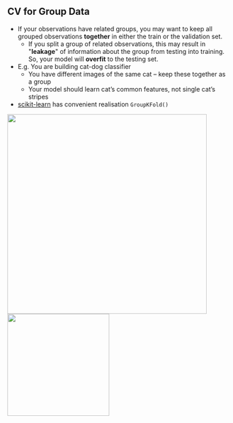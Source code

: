 ## CV for Group Data

* If your observations have related groups, you may want to keep all grouped observations **together** in either the train or the validation set.
	* If you split a group of related observations, this may result in "**leakage**" of information about the group from testing into training. So, your model will **overfit** to the testing set.
* E.g. You are building cat-dog classifier
	* You have different images of the same cat – keep these together as a group
	* Your model should learn cat’s common features, not single cat’s stripes
* [scikit-learn](https://scikit-learn.org/stable/modules/cross_validation.html#group-k-fold) has convenient realisation `GroupKFold()`


<div class="grid grid-cols-2 gap-2">
<div>
	<img src="/CV_for_group_data_1.png" style="width: 450px;">
</div>
<div>
	<img src="/CV_for_group_data_2.png" style="width: 230px;">
</div>
</div>